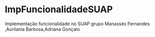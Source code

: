 # ImpFuncionalidadeSUAP
Implementação funcionalidade no SUAP grupo Manassés Fernandes ,Aurilania Barbosa,Adriana Gonçalo
